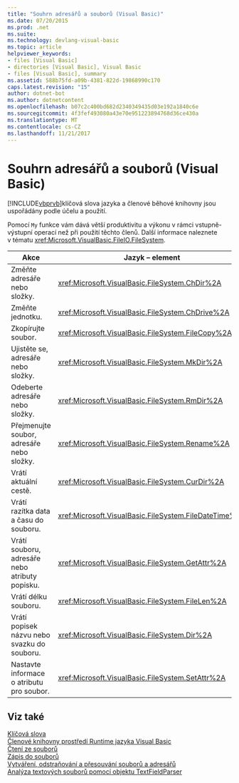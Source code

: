```yaml
---
title: "Souhrn adresářů a souborů (Visual Basic)"
ms.date: 07/20/2015
ms.prod: .net
ms.suite: 
ms.technology: devlang-visual-basic
ms.topic: article
helpviewer_keywords:
- files [Visual Basic]
- directories [Visual Basic], Visual Basic
- files [Visual Basic], summary
ms.assetid: 588b75fd-a09b-4381-822d-19868990c170
caps.latest.revision: "15"
author: dotnet-bot
ms.author: dotnetcontent
ms.openlocfilehash: b07c2c400bd682d2340349435d03e192a1840c6e
ms.sourcegitcommit: 4f3fef493080a43e70e951223894768d36ce430a
ms.translationtype: MT
ms.contentlocale: cs-CZ
ms.lasthandoff: 11/21/2017
---
```

# <a name="directories-and-files-summary-visual-basic"></a>Souhrn adresářů a souborů (Visual Basic)
[!INCLUDE[vbprvb](~/includes/vbprvb-md.md)]klíčová slova jazyka a členové běhové knihovny jsou uspořádány podle účelu a použití.  
  
 Pomocí `My` funkce vám dává větší produktivitu a výkonu v rámci vstupně-výstupní operací než při použití těchto členů. Další informace naleznete v tématu <xref:Microsoft.VisualBasic.FileIO.FileSystem>.  
  
|**Akce**|**Jazyk – element**|  
|----------------|--------------------------|  
|Změňte adresáře nebo složky.|<xref:Microsoft.VisualBasic.FileSystem.ChDir%2A>|  
|Změňte jednotku.|<xref:Microsoft.VisualBasic.FileSystem.ChDrive%2A>|  
|Zkopírujte soubor.|<xref:Microsoft.VisualBasic.FileSystem.FileCopy%2A>|  
|Ujistěte se, adresáře nebo složky.|<xref:Microsoft.VisualBasic.FileSystem.MkDir%2A>|  
|Odeberte adresáře nebo složky.|<xref:Microsoft.VisualBasic.FileSystem.RmDir%2A>|  
|Přejmenujte soubor, adresáře nebo složky.|<xref:Microsoft.VisualBasic.FileSystem.Rename%2A>|  
|Vrátí aktuální cestě.|<xref:Microsoft.VisualBasic.FileSystem.CurDir%2A>|  
|Vrátí razítka data a času do souboru.|<xref:Microsoft.VisualBasic.FileSystem.FileDateTime%2A>|  
|Vrátí souboru, adresáře nebo atributy popisku.|<xref:Microsoft.VisualBasic.FileSystem.GetAttr%2A>|  
|Vrátí délku souboru.|<xref:Microsoft.VisualBasic.FileSystem.FileLen%2A>|  
|Vrátí popisek názvu nebo svazku do souboru.|<xref:Microsoft.VisualBasic.FileSystem.Dir%2A>|  
|Nastavte informace o atributu pro soubor.|<xref:Microsoft.VisualBasic.FileSystem.SetAttr%2A>|  
  
## <a name="see-also"></a>Viz také  
 [Klíčová slova](../../../visual-basic/language-reference/keywords/index.md)  
 [Členové knihovny prostředí Runtime jazyka Visual Basic](../../../visual-basic/language-reference/runtime-library-members.md)  
 [Čtení ze souborů](../../../visual-basic/developing-apps/programming/drives-directories-files/reading-from-files.md)  
 [Zápis do souborů](../../../visual-basic/developing-apps/programming/drives-directories-files/writing-to-files.md)  
 [Vytváření, odstraňování a přesouvání souborů a adresářů](../../../visual-basic/developing-apps/programming/drives-directories-files/creating-deleting-and-moving-files-and-directories.md)  
 [Analýza textových souborů pomocí objektu TextFieldParser](../../../visual-basic/developing-apps/programming/drives-directories-files/parsing-text-files-with-the-textfieldparser-object.md)
